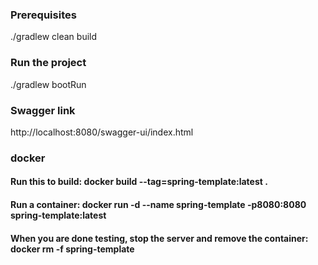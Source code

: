 ### Prerequisites

./gradlew clean build

### Run the project

./gradlew bootRun

### Swagger link

http://localhost:8080/swagger-ui/index.html

### docker

#### Run this to build: docker build --tag=spring-template:latest .

#### Run a container: docker run -d --name spring-template -p8080:8080 spring-template:latest

#### When you are done testing, stop the server and remove the container: docker rm -f spring-template